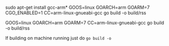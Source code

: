 
sudo apt-get install gcc-arm*
GOOS=linux GOARCH=arm GOARM=7 CGO_ENABLED=1 CC=arm-linux-gnueabi-gcc go build -o build/rss

GOOS=linux GOARCH=arm GOARM=7 CC=arm-linux-gnueabi-gcc go build -o build/rss

If building on machine running just do `go build -o`